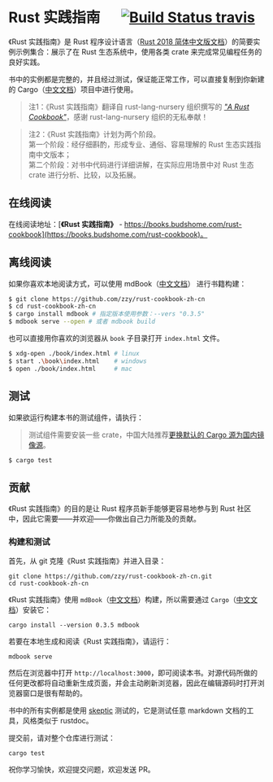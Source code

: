 # Rust 实践指南 &emsp; [![Build Status travis]][travis]

[Build Status travis]: https://api.travis-ci.com/zzy/rust-cookbook-zh-cn.svg?branch=master
[travis]: https://travis-ci.com/zzy/rust-cookbook-zh-cn

《Rust 实践指南》是 Rust 程序设计语言（[Rust 2018 简体中文版文档](https://books.budshome.com/rust-lang)）的简要实例示例集合：展示了在 Rust 生态系统中，使用各类 crate 来完成常见编程任务的良好实践。

书中的实例都是完整的，并且经过测试，保证能正常工作，可以直接复制到你新建的 Cargo（[中文文档](https://books.budshome.com/cargo)）项目中进行使用。

> 注1：《Rust 实践指南》翻译自 rust-lang-nursery 组织撰写的 [_"A Rust Cookbook"_](https://github.com/rust-lang-nursery/rust-cookbook)，感谢 rust-lang-nursery 组织的无私奉献！

> 注2：《Rust 实践指南》计划为两个阶段。<br>
> 第一个阶段：经仔细斟酌，形成专业、通俗、容易理解的 Rust 生态实践指南中文版本；<br>
> 第二个阶段：对书中代码进行详细讲解，在实际应用场景中对 Rust 生态 crate 进行分析、比较，以及拓展。

## 在线阅读

在线阅读地址：[**《Rust 实践指南》** - https://books.budshome.com/rust-cookbook](https://books.budshome.com/rust-cookbook)。

## 离线阅读

如果你喜欢本地阅读方式，可以使用 mdBook（[中文文档](https://books.budshome.com/mdbook)） 进行书籍构建：

```bash
$ git clone https://github.com/zzy/rust-cookbook-zh-cn
$ cd rust-cookbook-zh-cn
$ cargo install mdbook # 指定版本使用参数：--vers "0.3.5"
$ mdbook serve --open # 或者 mdbook build
```

也可以直接用你喜欢的浏览器从 `book` 子目录打开 `index.html` 文件。

```bash
$ xdg-open ./book/index.html # linux
$ start .\book\index.html    # windows
$ open ./book/index.html     # mac
```

## 测试

如果欲运行构建本书的测试组件，请执行：

> 测试组件需要安装一些 crate，中国大陆推荐[更换默认的 Cargo 源为国内镜像源](https://books.budshome.com/cargo/reference/source-replacement.html)。

```bash
$ cargo test
```

## 贡献

《Rust 实践指南》的目的是让 Rust 程序员新手能够更容易地参与到 Rust 社区中，因此它需要——并欢迎——你做出自己力所能及的贡献。

### 构建和测试

首先，从 git 克隆《Rust 实践指南》并进入目录：

```
git clone https://github.com/zzy/rust-cookbook-zh-cn.git
cd rust-cookbook-zh-cn
```

《Rust 实践指南》使用 `mdBook`（[中文文档](https://books.budshome.com/mdbook)）构建，所以需要通过 `Cargo`（[中文文档](https://books.budshome.com/cargo)）安装它：

```
cargo install --version 0.3.5 mdbook
```

若要在本地生成和阅读《Rust 实践指南》，请运行：

```
mdbook serve
```

然后在浏览器中打开 `http://localhost:3000`，即可阅读本书。对源代码所做的任何更改都将自动重新生成页面，并会主动刷新浏览器，因此在编辑源码时打开浏览器窗口是很有帮助的。

书中的所有实例都是使用 [skeptic](https://github.com/brson/rust-skeptic) 测试的，它是测试任意 markdown 文档的工具，风格类似于 rustdoc。

提交前，请对整个仓库进行测试：

```
cargo test
```

祝你学习愉快，欢迎提交问题，欢迎发送 PR。
